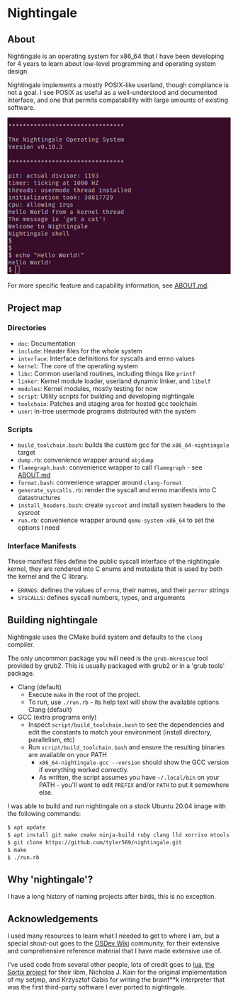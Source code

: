 # Nightingale

## About

Nightingale is an operating system for x86\_64 that I have been developing for 4
years to learn about low-level programming and operating system design.

Nightingale implements a mostly POSIX-like userland, though compliance is not a
goal. I see POSIX as useful as a well-understood and documented interface, and
one that permits compatability with large amounts of existing software.

![Screenshot](/doc/prompt.png?raw=true)

For more specific feature and capability information, see
[ABOUT.md](/doc/ABOUT.md).

## Project map

### Directories

- `doc`: Documentation
- `include`: Header files for the whole system
- `interface`: Interface definitions for syscalls and errno values
- `kernel`: The core of the operating system
- `libc`: Common userland routines, including things like `printf`
- `linker`: Kernel module loader, userland dynamic linker, and `libelf`
- `modules`: Kernel modules, mostly testing for now
- `script`: Utility scripts for building and developing nightingale
- `toolchain`: Patches and staging area for hosted gcc toolchain
- `user`: In-tree usermode programs distributed with the system

### Scripts

- `build_toolchain.bash`: builds the custom gcc for the
  `x86_64-nightingale` target
- `dump.rb`: convenience wrapper around `objdump`
- `flamegraph.bash`: convenience wrapper to call `flamegraph` - see
  [ABOUT.md](/doc/ABOUT.md)
- `format.bash`: convenience wrapper around `clang-format`
- `generate_syscalls.rb`: render the syscall and errno manifests into C
  datastructures
- `install_headers.bash`: create `sysroot` and install system headers to the
  sysroot
- `run.rb`: convenience wrapper around `qemu-system-x86_64` to set the options I
  need

### Interface Manifests

These manifest files define the public syscall interface of the nightingale
kernel, they are rendered into C enums and metadata that is used by both the
kernel and the C library.

- `ERRNOS`: defines the values of `errno`, their names, and their `perror`
  strings
- `SYSCALLS`: defines syscall numbers, types, and arguments

## Building nightingale

Nightingale uses the CMake build system and defaults to the `clang` compiler.

The only uncommon package you will need is the `grub-mkrescue` tool provided by
grub2. This is usually packaged with grub2 or in a 'grub tools' package.

- Clang (default)
    - Execute `make` in the root of the project.
    - To run, use `./run.rb` - its help text will show the available options
      Clang (default)
- GCC (extra programs only)
    - Inspect `script/build_toolchain.bash` to see the dependencies and edit
      the constants to match your environment (install directory, parallelism,
      etc)
    - Run `script/build_toolchain.bash` and ensure the resulting binaries are
      available on your PATH
        - `x86_64-nightingale-gcc --version` should show the GCC version if
          everything worked correctly.
        - As written, the script assumes you have `~/.local/bin` on your PATH -
          you'll want to edit `PREFIX` and/or `PATH` to put it somewhere else.

I was able to build and run nightingale on a stock Ubuntu 20.04 image with the
following commands:
```bash
$ apt update
$ apt install git make cmake ninja-build ruby clang lld xorriso mtools qemu-system
$ git clone https://github.com/tyler569/nightingale.git
$ make
$ ./run.rb
```

## Why 'nightingale'?

I have a long history of naming projects after birds, this is no exception.

## Acknowledgements

I used many resources to learn what I needed to get to where I am, but a special
shout-out goes to the [OSDev Wiki](https://wiki.osdev.org/Expanded_Main_Page)
community, for their extensive and comprehensive reference material that I have
made extensive use of.

I've used code from several other people, lots of credit goes to
[lua](https://www.lua.org/), [the Sortix project](https://sortix.org/)
for their libm, Nicholas J. Kain for the original implementation of my setjmp,
and Krzysztof Gabis for writing the brainf\*\*k interpreter that was the first
third-party software I ever ported to nightingale.


